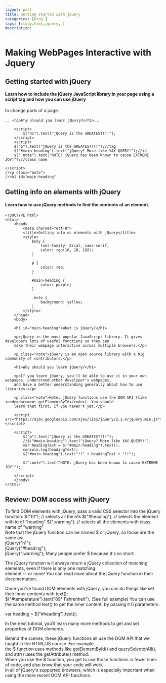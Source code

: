 ```yaml
---
layout: post
title: Getting started with jQuery
categories: [blog ]
tags: [study,html,jquery, ]
description: 
--- 
```


# Making WebPages Interactive with Jquery

## Getting started with jQuery
#### Learn how to include the jQuery JavaScript library in your page using a script tag and how you can use jQuery  
to change parts of a page.

...
   ` <h1>Why should you learn jQuery?</h1>`
...
     <script src="https://ajax.googleapis.com/ajax/libs/jquery/2.1.4/jquery.min.js"></script>
        
        <script>
            $("h1").text("jQuery is the GREATEST!!!");
        </script>
		<script>
        $("p").text("jQuery is the GREATEST!!!");//tag
        $("#main-heading").text("jQuery? More like YAY-QUERY!");//id
        $(".note").text("NOTE: jQuery has been known to cause EXTREME JOY!");//class name
        
    </script>
	//<p class="note">
	//<h1 id="main-heading"

## Getting info on elements with jQuery
#### Learn how to use jQuery methods to find the contents of an element.


    <!DOCTYPE html>
    <html>
        <head>
            <meta charset="utf-8">
            <title>Getting info on elements with jQuery</title>
            <style>
                body {
                    font-family: Arial, sans-serif;
                    color: rgb(16, 10, 102);
                }
                
                p {
                    color: red;
                }
                
                #main-heading {
                    color: purple;
                }
                
                .note {
                    background: yellow;
                }
            </style>
        </head>
        <body>
    
        <h1 id="main-heading">What is jQuery?</h1>
    
        <p>jQuery is the most popular JavaScript library. It gives developers lots of useful functions so they can  
        make their webpage interactive across multiple browsers.</p>
        
        <p class="note">jQuery is an open source library with a big community of contributors.</p>
        
        <h1>Why should you learn jQuery?</h1>
    
        <p>If you learn jQuery, you'll be able to use it in your own webpages, understand other developer's webpages,  
        and have a better understanding generally about how to use libraries.</p>
        
        <p class="note">Note: jQuery functions use the DOM API (like <code>document.getElementById</code>). You should  
        learn that first, if you haven't yet.</p>
        
        <script src="https://ajax.googleapis.com/ajax/libs/jquery/2.1.4/jquery.min.js"></script>
        
        <script>
            $("p").text("jQuery is the GREATEST!!!");
            //$("#main-heading").text("jQuery? More like YAY-QUERY!");
            var headingText = $("#main-heading").text();
            console.log(headingText);
            $("#main-heading").text("!!" + headingText + "!!");
            
            $(".note").text("NOTE: jQuery has been known to cause EXTREME JOY!");
            
        </script>
        </body>
    </html>

## Review: DOM access with jQuery
To find DOM elements with jQuery, pass a valid CSS selector into the jQuery function:
$("h1"); // selects all the h1s
$("#heading"); // selects the element with id of "heading"
$(".warning"); // selects all the elements with class name of "warning"  
Note that the jQuery function can be named $ or jQuery, so those are the same as:  
jQuery("h1");  
jQuery("#heading");  
jQuery(".warning");
Many people prefer $ because it's so short.  
  
The jQuery function will always return a jQuery collection of matching elements, even if there is only one matching  
element -- or none! You can read more about the jQuery function in their documentation.  

Once you've found DOM elements with jQuery, you can do things like set their inner contents with text():   
$("#temperature").text("89° Fahrenheit"); (See full example)
You can use the same method text() to get the inner content, by passing it 0 parameters:  

var heading = $("#heading").text();  

In the next tutorial, you'll learn many more methods to get and set properties of DOM elements.  

Behind the scenes, these jQuery functions all use the DOM API that we taught in the HTML/JS course. For example,  
the $ function uses methods like getElementById() and querySelectorAll(), and attr() uses the getAttribute() method.   
When you use the $ function, you get to use those functions in fewer lines of code, and also know that your code will work  
in all of jQuery's supported browsers, which is especially important when using the more recent DOM API functions.
